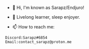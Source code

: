 - 👋 Hi, I'm known as Sarapz/Endjuro!

- 🌱 Livelong learner, sleep enjoyer.

- 📫 How to reach me: 
```
Discord:Sarapz#6854
Email:contact_sarapz@proton.me
```

<!--
**gudel/gudel** is a ✨ _special_ ✨ repository because its `README.md` (this file) appears on your GitHub profile.

Here are some ideas to get you started:

- 🔭 I’m currently working on ...
- 🌱 I’m currently learning ...
- 👯 I’m looking to collaborate on ...
- 🤔 I’m looking for help with ...
- 💬 Ask me about ...
- 📫 How to reach me: 
```
Discord: .end_crypt
Email:contact_sarapz@proton.me
```
- 😄 Pronouns: ...
- ⚡ Fun fact: ...
-->

